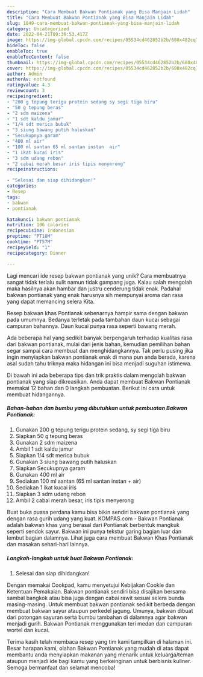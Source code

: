 ```yaml
---
description: "Cara Membuat Bakwan Pontianak yang Bisa Manjain Lidah"
title: "Cara Membuat Bakwan Pontianak yang Bisa Manjain Lidah"
slug: 1849-cara-membuat-bakwan-pontianak-yang-bisa-manjain-lidah
category: Uncategorized
date: 2022-04-21T09:36:53.417Z
image: https://img-global.cpcdn.com/recipes/05534cd462852b2b/680x482cq70/bakwan-pontianak-foto-resep-utama.jpg
hideToc: false
enableToc: true
enableTocContent: false
thumbnail: https://img-global.cpcdn.com/recipes/05534cd462852b2b/680x482cq70/bakwan-pontianak-foto-resep-utama.jpg
cover: https://img-global.cpcdn.com/recipes/05534cd462852b2b/680x482cq70/bakwan-pontianak-foto-resep-utama.jpg
author: Admin
authorAv: notfound
ratingvalue: 4.3
reviewcount: 3
recipeingredient:
- "200 g tepung terigu protein sedang sy segi tiga biru"
- "50 g tepung beras"
- "2 sdm maizena"
- "1 sdt kaldu jamur"
- "1/4 sdt merica bubuk"
- "3 siung bawang putih haluskan"
- "Secukupnya garam"
- "400 ml air"
- "100 ml santan 65 ml santan instan  air"
- "1 ikat kucai iris"
- "3 sdm udang rebon"
- "2 cabai merah besar iris tipis menyerong"
recipeinstructions:

- "Selesai dan siap dihidangkan!"
categories:
- Resep
tags:
- bakwan
- pontianak

katakunci: bakwan pontianak 
nutrition: 106 calories
recipecuisine: Indonesian
preptime: "PT18M"
cooktime: "PT57M"
recipeyield: "1"
recipecategory: Dinner

---
```





Lagi mencari ide resep bakwan pontianak yang unik? Cara membuatnya sangat tidak terlalu sulit namun tidak gampang juga. Kalau salah mengolah maka hasilnya akan hambar dan justru cenderung tidak enak. Padahal bakwan pontianak yang enak harusnya sih mempunyai aroma dan rasa yang dapat memancing selera Kita.





Resep bakwan khas Pontianak sebenarnya hampir sama dengan bakwan pada umumnya. Bedanya terletak pada tambahan daun kucai sebagai campuran bahannya. Daun kucai punya rasa seperti bawang merah.

Ada beberapa hal yang sedikit banyak berpengaruh terhadap kualitas rasa dari bakwan pontianak, mulai dari jenis bahan, kemudian pemilihan bahan segar sampai cara membuat dan menghidangkannya. Tak perlu pusing jika ingin menyiapkan bakwan pontianak enak di mana pun anda berada, karena asal sudah tahu triknya maka hidangan ini bisa menjadi suguhan istimewa.






Di bawah ini ada beberapa tips dan trik praktis dalam mengolah bakwan pontianak yang siap dikreasikan. Anda dapat membuat Bakwan Pontianak memakai 12 bahan dan 0 langkah pembuatan. Berikut ini cara untuk membuat hidangannya.

<!--inarticleads1-->

##### Bahan-bahan dan bumbu yang dibutuhkan untuk pembuatan Bakwan Pontianak:

1. Gunakan 200 g tepung terigu protein sedang, sy segi tiga biru
1. Siapkan 50 g tepung beras
1. Gunakan 2 sdm maizena
1. Ambil 1 sdt kaldu jamur
1. Siapkan 1/4 sdt merica bubuk
1. Gunakan 3 siung bawang putih haluskan
1. Siapkan Secukupnya garam
1. Gunakan 400 ml air
1. Sediakan 100 ml santan (65 ml santan instan + air)
1. Sediakan 1 ikat kucai iris
1. Siapkan 3 sdm udang rebon
1. Ambil 2 cabai merah besar, iris tipis menyerong


Buat buka puasa perdana kamu bisa bikin sendiri bakwan pontianak yang dengan rasa gurih udang yang kuat. KOMPAS.com - Bakwan Pontianak adalah bakwan khas yang berasal dari Pontianak berbentuk mangkuk seperti sendok sayur. Bakwan ini punya tekstur garing bagian luar dan lembut bagian dalamnya. Lihat juga cara membuat Bakwan Khas Pontianak dan masakan sehari-hari lainnya. 

<!--inarticleads2-->

##### Langkah-langkah untuk buat Bakwan Pontianak:


1. Selesai dan siap dihidangkan!

Dengan memakai Cookpad, kamu menyetujui Kebijakan Cookie dan Ketentuan Pemakaian. Bakwan pontianak sendiri bisa disajikan bersama sambal bangkok atau bisa juga dengan cabai rawit sesuai selera bunda masing-masing. Untuk membuat bakwan pontianak sedikit berbeda dengan membuat bakwan sayur ataupun perkedel jagung. Umunya, bakwan dibuat dari potongan sayuran serta bumbu tambahan di dalamnya agar bakwan menjadi gurih. Bakwan Pontianak menggunakan teri medan dan campuran wortel dan kucai. 

Terima kasih telah membaca resep yang tim kami tampilkan di halaman ini. Besar harapan kami, olahan Bakwan Pontianak yang mudah di atas dapat membantu anda menyiapkan makanan yang menarik untuk keluarga/teman ataupun menjadi ide bagi kamu yang berkeinginan untuk berbisnis kuliner. Semoga bermanfaat dan selamat mencoba!
